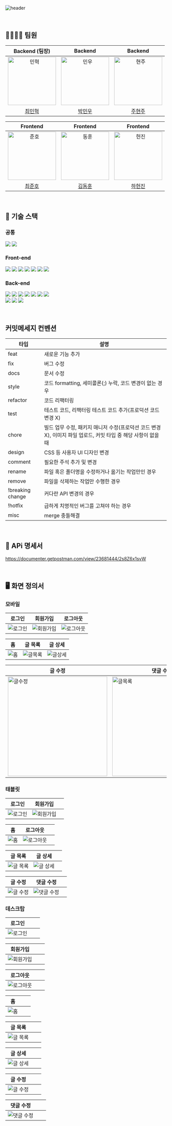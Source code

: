 ![header](https://capsule-render.vercel.app/api?type=waving&color=0:FF7400,100:FFAA00&height=200&section=header&text=StackOverFlow&fontSize=70&fontColor=272622)

<br/>

## 👨‍👨‍👧‍👧 팀원

|Backend (팀장)|Backend|Backend|
| :---: | :---: | :---: |
| <img src="https://user-images.githubusercontent.com/110887604/210201911-f7ba2df5-135b-4b4a-b063-fc4ae8820a58.jpg" width=150px alt="민혁"/> | <img src="https://user-images.githubusercontent.com/110887604/210201933-fbb36310-1ad0-4f65-8d87-245b42f77211.jpg" width=150px alt="민우"/> | <img src="https://user-images.githubusercontent.com/110887604/210201950-01c6a53b-8042-4289-8d75-e7162211b715.jpg" width=150px alt="현주"/> |
|[최민혁](https://github.com/jackcmh1)|[박민우](https://github.com/MWJOB)|[주현주](https://github.com/Joo614)|

|Frontend|Frontend|Frontend|
| :---: | :---: | :---: |
| <img src="https://user-images.githubusercontent.com/110887604/210201982-8a59bbad-973d-450f-9a13-b5e39f640833.jpg" width=150px alt="준호"/> | <img src="https://user-images.githubusercontent.com/110887604/210202068-f5e39305-7309-4cef-9cf6-ca50011ae23a.jpg" width=150px alt="동훈"/> | <img src="https://user-images.githubusercontent.com/110887604/210202036-b4191105-05ba-4911-b761-a6376649ae7a.jpg" width=150px alt="헌진"/> |
|[최준호](https://github.com/junpotatoes)|[김동훈](https://github.com/kimdong-hun)|[하헌진](https://github.com/gkgjswls)|

<br/>

## 💪 기술 스택

### 공통

<img src="https://img.shields.io/badge/git-F05032?style=for-the-badge&logo=git&logoColor=white"> <img src="https://img.shields.io/badge/github-181717?style=for-the-badge&logo=github&logoColor=white">

### Front-end

<img src="https://img.shields.io/badge/react-61DAFB?style=for-the-badge&logo=react&logoColor=black"> <img src="https://img.shields.io/badge/styledcomponents-DB7093?style=for-the-badge&logo=styled-components&logoColor=white"> <img src="https://img.shields.io/badge/Axios-5A29E4?style=for-the-badge&logo=Axios&logoColor=white"> <img src="https://img.shields.io/badge/Javascript-F7DF1E?style=for-the-badge&logo=JavaScript&logoColor=black"> <img src="https://img.shields.io/badge/HTML-E34F26?style=for-the-badge&logo=HTML5&logoColor=white"> <img src="https://img.shields.io/badge/CSS-1572B6?style=for-the-badge&logo=CSS3&logoColor=white"> <img src="https://img.shields.io/badge/Figma-F24E1E?style=for-the-badge&logo=Figma&logoColor=white">

### Back-end

<img src="https://img.shields.io/badge/java-F24E1E?style=for-the-badge&logo=java&logoColor=white"> <img src="https://img.shields.io/badge/SPRING DATA JPA-6DB33F?style=for-the-badge&logo=spring&logoColor=white"> <img src="https://img.shields.io/badge/spring boot-6DB33F?style=for-the-badge&logo=spring boot&logoColor=white"> <img src="https://img.shields.io/badge/spring security-6DB33F?style=for-the-badge&logo=spring security&logoColor=white"> <img src="https://img.shields.io/badge/JWT-d63aff?style=for-the-badge&logo=JSONWebTokens&logoColor=black"> <img src="https://img.shields.io/badge/mysql-4479A1?style=for-the-badge&logo=mysql&logoColor=white"> <img src="https://img.shields.io/badge/gradle-02303A?style=for-the-badge&logo=gradle&logoColor=white">  
<img src="https://img.shields.io/badge/amazon ec2-FF9900?style=for-the-badge&logo=amazon ec2&logoColor=white"> <img src="https://img.shields.io/badge/amazon s3-569A31?style=for-the-badge&logo=amazon s3&logoColor=white"> <img src="https://img.shields.io/badge/amazon rds-527FFF?style=for-the-badge&logo=amazon rds&logoColor=white"> 

<br/>

## 커밋메세지 컨벤션

| 타입             | 설명                                                                                                           |
| ---------------- | -------------------------------------------------------------------------------------------------------------- |
| feat             | 새로운 기능 추가                                                                                               |
| fix              | 버그 수정                                                                                                      |
| docs             | 문서 수정                                                                                                      |
| style            | 코드 formatting, 세미콜론(;) 누락, 코드 변경이 없는 경우                                                       |
| refactor         | 코드 리팩터링                                                                                                  |
| test             | 테스트 코드, 리팩터링 테스트 코드 추가(프로덕션 코드 변경 X)                                                   |
| chore            | 빌드 업무 수정, 패키지 매니저 수정(프로덕션 코드 변경 X), 이미지 파일 업로드, 커밋 타입 중 해당 사항이 없을 때 |
| design           | CSS 등 사용자 UI 디자인 변경                                                                                   |
| comment          | 필요한 주석 추가 및 변경                                                                                       |
| rename           | 파일 혹은 폴더명을 수정하거나 옮기는 작업만인 경우                                                             |
| remove           | 파일을 삭제하는 작업만 수행한 경우                                                                             |
| !breaking change | 커다란 API 변경의 경우                                                                                         |
| !hotfix          | 급하게 치명적인 버그를 고쳐야 하는 경우                                                                        |
| misc             | merge 충돌해결                                                                                                 |

<br/>

## 📃 APi 명세서
https://documenter.getpostman.com/view/23681444/2s8Z6x1svW

<br/>

## 🖥️ 화면 정의서

### 모바일

| 로그인                                                                                                                                                                                                                                                                                                                                                                                                                                                                                                                                 | 회원가입                                                                                                                                                                                                                                                                                                                                                                                                                                                                                                                                   | 로그아웃                                                                                                                                                                                                                                                                                                                                                                                                                                                                                                                             |
| -------------------------------------------------------------------------------------------------------------------------------------------------------------------------------------------------------------------------------------------------------------------------------------------------------------------------------------------------------------------------------------------------------------------------------------------------------------------------------------------------------------------------------------- | ------------------------------------------------------------------------------------------------------------------------------------------------------------------------------------------------------------------------------------------------------------------------------------------------------------------------------------------------------------------------------------------------------------------------------------------------------------------------------------------------------------------------------------------ | ------------------------------------------------------------------------------------------------------------------------------------------------------------------------------------------------------------------------------------------------------------------------------------------------------------------------------------------------------------------------------------------------------------------------------------------------------------------------------------------------------------------------------------ |
| <img alt="로그인" src="https://s3.us-west-2.amazonaws.com/secure.notion-static.com/e2370c5e-a12f-4a3d-9b76-e78bfb49d2d2/Untitled.png?X-Amz-Algorithm=AWS4-HMAC-SHA256&X-Amz-Content-Sha256=UNSIGNED-PAYLOAD&X-Amz-Credential=AKIAT73L2G45EIPT3X45%2F20230102%2Fus-west-2%2Fs3%2Faws4_request&X-Amz-Date=20230102T144424Z&X-Amz-Expires=86400&X-Amz-Signature=08405d542270102539e43a8b84cacce48ab3e45288df3def97568290449333d5&X-Amz-SignedHeaders=host&response-content-disposition=filename%3D%22Untitled.png%22&x-id=GetObject"> | <img alt="회원가입" src="https://s3.us-west-2.amazonaws.com/secure.notion-static.com/154c7af4-54a4-4f3d-97e6-67fcd2ed8d55/Untitled.png?X-Amz-Algorithm=AWS4-HMAC-SHA256&X-Amz-Content-Sha256=UNSIGNED-PAYLOAD&X-Amz-Credential=AKIAT73L2G45EIPT3X45%2F20230102%2Fus-west-2%2Fs3%2Faws4_request&X-Amz-Date=20230102T144543Z&X-Amz-Expires=86400&X-Amz-Signature=cf46fd34d04bb3c54b405e3af4e7623ca5b55c2547109c399cd1e4d47ab49e6f&X-Amz-SignedHeaders=host&response-content-disposition=filename%3D%22Untitled.png%22&x-id=GetObject"> | <img alt="로그아웃" src="https://s3.us-west-2.amazonaws.com/secure.notion-static.com/2a993cdc-6737-4ad1-94d9-978e6aec3b9c/Untitled.png?X-Amz-Algorithm=AWS4-HMAC-SHA256&X-Amz-Content-Sha256=UNSIGNED-PAYLOAD&X-Amz-Credential=AKIAT73L2G45EIPT3X45%2F20230102%2Fus-west-2%2Fs3%2Faws4_request&X-Amz-Date=20230102T144708Z&X-Amz-Expires=86400&X-Amz-Signature=57c13fc3b005a493941356e8cd4b5aa97669a9d4806735e112cd87f9e71da14e&X-Amz-SignedHeaders=host&response-content-disposition=filename%3D%22Untitled.png%22&x-id=GetObject"> |

| 홈                                                                                                                                                                                                                                                                                                                                                                                                                                                                                                                             | 글 목록                                                                                                                                                                                                                                                                                                                                                                                                                                                                                                                            | 글 상세                                                                                                                                                                                                                                                                                                                                                                                                                                                                                                                            |
| ------------------------------------------------------------------------------------------------------------------------------------------------------------------------------------------------------------------------------------------------------------------------------------------------------------------------------------------------------------------------------------------------------------------------------------------------------------------------------------------------------------------------------ | ---------------------------------------------------------------------------------------------------------------------------------------------------------------------------------------------------------------------------------------------------------------------------------------------------------------------------------------------------------------------------------------------------------------------------------------------------------------------------------------------------------------------------------- | ---------------------------------------------------------------------------------------------------------------------------------------------------------------------------------------------------------------------------------------------------------------------------------------------------------------------------------------------------------------------------------------------------------------------------------------------------------------------------------------------------------------------------------- |
| <img alt="홈" src="https://s3.us-west-2.amazonaws.com/secure.notion-static.com/3e330b4d-a451-44ea-9671-b589531f966e/Untitled.png?X-Amz-Algorithm=AWS4-HMAC-SHA256&X-Amz-Content-Sha256=UNSIGNED-PAYLOAD&X-Amz-Credential=AKIAT73L2G45EIPT3X45%2F20230102%2Fus-west-2%2Fs3%2Faws4_request&X-Amz-Date=20230102T144738Z&X-Amz-Expires=86400&X-Amz-Signature=bba19420d8c1b93cb5edc2bfae4f036410d629b07c345994921c56bfb19c2a7f&X-Amz-SignedHeaders=host&response-content-disposition=filename%3D%22Untitled.png%22&x-id=GetObject"> | <img alt="글목록" src="https://s3.us-west-2.amazonaws.com/secure.notion-static.com/6d0b4716-f8ea-4f68-bbf0-52a94029baf0/Untitled.png?X-Amz-Algorithm=AWS4-HMAC-SHA256&X-Amz-Content-Sha256=UNSIGNED-PAYLOAD&X-Amz-Credential=AKIAT73L2G45EIPT3X45%2F20230102%2Fus-west-2%2Fs3%2Faws4_request&X-Amz-Date=20230102T144925Z&X-Amz-Expires=86400&X-Amz-Signature=cfd3106bb684b04a80c653017a52f3e0fa9cbe3759cf7d0fd1c2dc9dcc0d78e1&X-Amz-SignedHeaders=host&response-content-disposition=filename%3D%22Untitled.png%22&x-id=GetObject"> | <img alt="글상세" src="https://s3.us-west-2.amazonaws.com/secure.notion-static.com/e03e5de0-6c57-4ad5-b657-c19d2b092093/Untitled.png?X-Amz-Algorithm=AWS4-HMAC-SHA256&X-Amz-Content-Sha256=UNSIGNED-PAYLOAD&X-Amz-Credential=AKIAT73L2G45EIPT3X45%2F20230102%2Fus-west-2%2Fs3%2Faws4_request&X-Amz-Date=20230102T145101Z&X-Amz-Expires=86400&X-Amz-Signature=6529ec5e0f3eae4a68e15ef19279caa486ec29ef6e770254e2b7f67b7ce480cd&X-Amz-SignedHeaders=host&response-content-disposition=filename%3D%22Untitled.png%22&x-id=GetObject"> |

| 글 수정                                                                                                                                                                                                                                                                                                                                                                                                                                                                                                                                          | 댓글 수정                                                                                                                                                                                                                                                                                                                                                                                                                                                                                                                                        |     |
| ------------------------------------------------------------------------------------------------------------------------------------------------------------------------------------------------------------------------------------------------------------------------------------------------------------------------------------------------------------------------------------------------------------------------------------------------------------------------------------------------------------------------------------------------ | ------------------------------------------------------------------------------------------------------------------------------------------------------------------------------------------------------------------------------------------------------------------------------------------------------------------------------------------------------------------------------------------------------------------------------------------------------------------------------------------------------------------------------------------------ | --- |
| <img alt="글수정" width="310px" src="https://s3.us-west-2.amazonaws.com/secure.notion-static.com/2ad456e4-af49-45ce-848c-95655bb07d41/Untitled.png?X-Amz-Algorithm=AWS4-HMAC-SHA256&X-Amz-Content-Sha256=UNSIGNED-PAYLOAD&X-Amz-Credential=AKIAT73L2G45EIPT3X45%2F20230102%2Fus-west-2%2Fs3%2Faws4_request&X-Amz-Date=20230102T145145Z&X-Amz-Expires=86400&X-Amz-Signature=98b15f2bfb70351d19f17abab9529a2bb550a30266c11bbcb239cd7b8167a37d&X-Amz-SignedHeaders=host&response-content-disposition=filename%3D%22Untitled.png%22&x-id=GetObject"> | <img width="310px" alt="글목록" src="https://s3.us-west-2.amazonaws.com/secure.notion-static.com/9844c44c-17f8-4c28-b416-dc3d13de69b9/Untitled.png?X-Amz-Algorithm=AWS4-HMAC-SHA256&X-Amz-Content-Sha256=UNSIGNED-PAYLOAD&X-Amz-Credential=AKIAT73L2G45EIPT3X45%2F20230102%2Fus-west-2%2Fs3%2Faws4_request&X-Amz-Date=20230102T145327Z&X-Amz-Expires=86400&X-Amz-Signature=0752cf0208251f172c786d5d54db01c883ff04bbfedaf17718ac46dc66de63b8&X-Amz-SignedHeaders=host&response-content-disposition=filename%3D%22Untitled.png%22&x-id=GetObject"> |     |

### 태블릿

| 로그인                                                                                                                                                                                                                                                                                                                                                                                                                                                                                                                                 | 회원가입                                                                                                                                                                                                                                                                                                                                                                                                                                                                                                                                   |     |
| -------------------------------------------------------------------------------------------------------------------------------------------------------------------------------------------------------------------------------------------------------------------------------------------------------------------------------------------------------------------------------------------------------------------------------------------------------------------------------------------------------------------------------------- | ------------------------------------------------------------------------------------------------------------------------------------------------------------------------------------------------------------------------------------------------------------------------------------------------------------------------------------------------------------------------------------------------------------------------------------------------------------------------------------------------------------------------------------------ | --- |
| <img alt="로그인" src="https://s3.us-west-2.amazonaws.com/secure.notion-static.com/e33b1acb-f70c-4cb5-8500-0bc5486df87f/Untitled.png?X-Amz-Algorithm=AWS4-HMAC-SHA256&X-Amz-Content-Sha256=UNSIGNED-PAYLOAD&X-Amz-Credential=AKIAT73L2G45EIPT3X45%2F20230102%2Fus-west-2%2Fs3%2Faws4_request&X-Amz-Date=20230102T145719Z&X-Amz-Expires=86400&X-Amz-Signature=20739dacc18b71c7da6fed1d4d10615315d372bb484cecd46223d441b4cdfb1a&X-Amz-SignedHeaders=host&response-content-disposition=filename%3D%22Untitled.png%22&x-id=GetObject"> | <img alt="회원가입" src="https://s3.us-west-2.amazonaws.com/secure.notion-static.com/dc3fddf6-2cbf-4dfe-8fe3-4e32fe925fee/Untitled.png?X-Amz-Algorithm=AWS4-HMAC-SHA256&X-Amz-Content-Sha256=UNSIGNED-PAYLOAD&X-Amz-Credential=AKIAT73L2G45EIPT3X45%2F20230102%2Fus-west-2%2Fs3%2Faws4_request&X-Amz-Date=20230102T145741Z&X-Amz-Expires=86400&X-Amz-Signature=58d630454dea4db24e3769271eff0572b9d5b61a92f51d638e7bc98c627fac99&X-Amz-SignedHeaders=host&response-content-disposition=filename%3D%22Untitled.png%22&x-id=GetObject"> |

| 홈                                                                                                                                                                                                                                                                                                                                                                                                                                                                                                                             | 로그아웃                                                                                                                                                                                                                                                                                                                                                                                                                                                                                                                             |     |
| ------------------------------------------------------------------------------------------------------------------------------------------------------------------------------------------------------------------------------------------------------------------------------------------------------------------------------------------------------------------------------------------------------------------------------------------------------------------------------------------------------------------------------ | ------------------------------------------------------------------------------------------------------------------------------------------------------------------------------------------------------------------------------------------------------------------------------------------------------------------------------------------------------------------------------------------------------------------------------------------------------------------------------------------------------------------------------------ | --- |
| <img alt="홈" src="https://s3.us-west-2.amazonaws.com/secure.notion-static.com/ec0ea9a0-ced6-4765-b2b8-1de7de71b3b1/Untitled.png?X-Amz-Algorithm=AWS4-HMAC-SHA256&X-Amz-Content-Sha256=UNSIGNED-PAYLOAD&X-Amz-Credential=AKIAT73L2G45EIPT3X45%2F20230102%2Fus-west-2%2Fs3%2Faws4_request&X-Amz-Date=20230102T145802Z&X-Amz-Expires=86400&X-Amz-Signature=e859115b1fc51b3da3dcae460f8934506412eba89af287064be3601ed3fef2d8&X-Amz-SignedHeaders=host&response-content-disposition=filename%3D%22Untitled.png%22&x-id=GetObject"> | <img alt="로그아웃" src="https://s3.us-west-2.amazonaws.com/secure.notion-static.com/7d9bb619-52fd-4e05-b1b0-a074c5d23f57/Untitled.png?X-Amz-Algorithm=AWS4-HMAC-SHA256&X-Amz-Content-Sha256=UNSIGNED-PAYLOAD&X-Amz-Credential=AKIAT73L2G45EIPT3X45%2F20230102%2Fus-west-2%2Fs3%2Faws4_request&X-Amz-Date=20230102T150026Z&X-Amz-Expires=86400&X-Amz-Signature=f82e4bbebb88986132cdf34ec0f0b13322c188a7b72bf90210ccd245ee0d366e&X-Amz-SignedHeaders=host&response-content-disposition=filename%3D%22Untitled.png%22&x-id=GetObject"> |

| 글 목록                                                                                                                                                                                                                                                                                                                                                                                                                                                                                                                             | 글 상세                                                                                                                                                                                                                                                                                                                                                                                                                                                                                                                             |     |
| ----------------------------------------------------------------------------------------------------------------------------------------------------------------------------------------------------------------------------------------------------------------------------------------------------------------------------------------------------------------------------------------------------------------------------------------------------------------------------------------------------------------------------------- | ----------------------------------------------------------------------------------------------------------------------------------------------------------------------------------------------------------------------------------------------------------------------------------------------------------------------------------------------------------------------------------------------------------------------------------------------------------------------------------------------------------------------------------- | --- |
| <img alt="글 목록" src="https://s3.us-west-2.amazonaws.com/secure.notion-static.com/ca709428-56c9-4b3d-b66b-dcd5691b0b52/Untitled.png?X-Amz-Algorithm=AWS4-HMAC-SHA256&X-Amz-Content-Sha256=UNSIGNED-PAYLOAD&X-Amz-Credential=AKIAT73L2G45EIPT3X45%2F20230102%2Fus-west-2%2Fs3%2Faws4_request&X-Amz-Date=20230102T150131Z&X-Amz-Expires=86400&X-Amz-Signature=0fffc1b6d83176640495aebbbcaf79d6a59d4fa3a3214a64cc4e5921cbc80403&X-Amz-SignedHeaders=host&response-content-disposition=filename%3D%22Untitled.png%22&x-id=GetObject"> | <img alt="글 상세" src="https://s3.us-west-2.amazonaws.com/secure.notion-static.com/642b2f18-1f4e-44bb-b72e-666051ad25ac/Untitled.png?X-Amz-Algorithm=AWS4-HMAC-SHA256&X-Amz-Content-Sha256=UNSIGNED-PAYLOAD&X-Amz-Credential=AKIAT73L2G45EIPT3X45%2F20230102%2Fus-west-2%2Fs3%2Faws4_request&X-Amz-Date=20230102T150203Z&X-Amz-Expires=86400&X-Amz-Signature=ab3313d8c9fa10719e134e7a7287dbea80aac2236baa071345b65c787bf09606&X-Amz-SignedHeaders=host&response-content-disposition=filename%3D%22Untitled.png%22&x-id=GetObject"> |

| 글 수정                                                                                                                                                                                                                                                                                                                                                                                                                                                                                                                             | 댓글 수정                                                                                                                                                                                                                                                                                                                                                                                                                                                                                                                             |     |
| ----------------------------------------------------------------------------------------------------------------------------------------------------------------------------------------------------------------------------------------------------------------------------------------------------------------------------------------------------------------------------------------------------------------------------------------------------------------------------------------------------------------------------------- | ------------------------------------------------------------------------------------------------------------------------------------------------------------------------------------------------------------------------------------------------------------------------------------------------------------------------------------------------------------------------------------------------------------------------------------------------------------------------------------------------------------------------------------- | --- |
| <img alt="글 수정" src="https://s3.us-west-2.amazonaws.com/secure.notion-static.com/b54ce0e6-f700-4577-8acc-8d6f1bc35658/Untitled.png?X-Amz-Algorithm=AWS4-HMAC-SHA256&X-Amz-Content-Sha256=UNSIGNED-PAYLOAD&X-Amz-Credential=AKIAT73L2G45EIPT3X45%2F20230102%2Fus-west-2%2Fs3%2Faws4_request&X-Amz-Date=20230102T150521Z&X-Amz-Expires=86400&X-Amz-Signature=85cbac9bbaab51ff57224fb9861001efeeddf2f357ecfc58a33779cbb36e5ee6&X-Amz-SignedHeaders=host&response-content-disposition=filename%3D%22Untitled.png%22&x-id=GetObject"> | <img alt="댓글 수정" src="https://s3.us-west-2.amazonaws.com/secure.notion-static.com/39bd7948-0bb9-4e5d-97b5-deec0d96e298/Untitled.png?X-Amz-Algorithm=AWS4-HMAC-SHA256&X-Amz-Content-Sha256=UNSIGNED-PAYLOAD&X-Amz-Credential=AKIAT73L2G45EIPT3X45%2F20230102%2Fus-west-2%2Fs3%2Faws4_request&X-Amz-Date=20230102T150605Z&X-Amz-Expires=86400&X-Amz-Signature=a615b02170844e3ff12721d13b9fe6929d84b2022227126b522a389523242f08&X-Amz-SignedHeaders=host&response-content-disposition=filename%3D%22Untitled.png%22&x-id=GetObject"> |

### 데스크탑

| 로그인                                                                                                                                                                                                                                                                                                                                                                                                                                                                                                                             |     |     |
| ---------------------------------------------------------------------------------------------------------------------------------------------------------------------------------------------------------------------------------------------------------------------------------------------------------------------------------------------------------------------------------------------------------------------------------------------------------------------------------------------------------------------------------- | --- | --- |
| <img alt="로그인" src="https://s3.us-west-2.amazonaws.com/secure.notion-static.com/48c61764-d17f-441e-9af5-d4f0283ee080/Untitled.png?X-Amz-Algorithm=AWS4-HMAC-SHA256&X-Amz-Content-Sha256=UNSIGNED-PAYLOAD&X-Amz-Credential=AKIAT73L2G45EIPT3X45%2F20230102%2Fus-west-2%2Fs3%2Faws4_request&X-Amz-Date=20230102T150729Z&X-Amz-Expires=86400&X-Amz-Signature=c4700f6c8ef63ecd907af0336ff7ba370834687752874d9887ff71f58551319f&X-Amz-SignedHeaders=host&response-content-disposition=filename%3D%22Untitled.png%22&x-id=GetObject"> |

| 회원가입                                                                                                                                                                                                                                                                                                                                                                                                                                                                                                                             |     |     |
| ------------------------------------------------------------------------------------------------------------------------------------------------------------------------------------------------------------------------------------------------------------------------------------------------------------------------------------------------------------------------------------------------------------------------------------------------------------------------------------------------------------------------------------ | --- | --- |
| <img alt="회원가입" src="https://s3.us-west-2.amazonaws.com/secure.notion-static.com/e5decef9-3e40-4582-82fd-ec5357779d0e/Untitled.png?X-Amz-Algorithm=AWS4-HMAC-SHA256&X-Amz-Content-Sha256=UNSIGNED-PAYLOAD&X-Amz-Credential=AKIAT73L2G45EIPT3X45%2F20230102%2Fus-west-2%2Fs3%2Faws4_request&X-Amz-Date=20230102T150817Z&X-Amz-Expires=86400&X-Amz-Signature=839e3a4837e88fcbc6dd2c44eb79ba39105f7eefddb9d34b0b3c18ebaa98b158&X-Amz-SignedHeaders=host&response-content-disposition=filename%3D%22Untitled.png%22&x-id=GetObject"> |

| 로그아웃                                                                                                                                                                                                                                                                                                                                                                                                                                                                                                                             |     |     |
| ------------------------------------------------------------------------------------------------------------------------------------------------------------------------------------------------------------------------------------------------------------------------------------------------------------------------------------------------------------------------------------------------------------------------------------------------------------------------------------------------------------------------------------ | --- | --- |
| <img alt="로그아웃" src="https://s3.us-west-2.amazonaws.com/secure.notion-static.com/246d2206-376f-4b0b-a7fa-aecde10ffbc0/Untitled.png?X-Amz-Algorithm=AWS4-HMAC-SHA256&X-Amz-Content-Sha256=UNSIGNED-PAYLOAD&X-Amz-Credential=AKIAT73L2G45EIPT3X45%2F20230102%2Fus-west-2%2Fs3%2Faws4_request&X-Amz-Date=20230102T150913Z&X-Amz-Expires=86400&X-Amz-Signature=96b5eef7ca298053b5b4b8c7a6e008cb55d6ea4f8e9298e6cebe3302dbf9533f&X-Amz-SignedHeaders=host&response-content-disposition=filename%3D%22Untitled.png%22&x-id=GetObject"> |

| 홈                                                                                                                                                                                                                                                                                                                                                                                                                                                                                                                             |     |     |
| ------------------------------------------------------------------------------------------------------------------------------------------------------------------------------------------------------------------------------------------------------------------------------------------------------------------------------------------------------------------------------------------------------------------------------------------------------------------------------------------------------------------------------ | --- | --- |
| <img alt="홈" src="https://s3.us-west-2.amazonaws.com/secure.notion-static.com/cf1072af-cad7-4ba4-b98c-a2aa370a8be1/Untitled.png?X-Amz-Algorithm=AWS4-HMAC-SHA256&X-Amz-Content-Sha256=UNSIGNED-PAYLOAD&X-Amz-Credential=AKIAT73L2G45EIPT3X45%2F20230102%2Fus-west-2%2Fs3%2Faws4_request&X-Amz-Date=20230102T150835Z&X-Amz-Expires=86400&X-Amz-Signature=4b554c9d350c59d18016969ed36b9def04414aaa25e5c8307da8b9b4bd734d30&X-Amz-SignedHeaders=host&response-content-disposition=filename%3D%22Untitled.png%22&x-id=GetObject"> |

| 글 목록                                                                                                                                                                                                                                                                                                                                                                                                                                                                                                                             |     |     |
| ----------------------------------------------------------------------------------------------------------------------------------------------------------------------------------------------------------------------------------------------------------------------------------------------------------------------------------------------------------------------------------------------------------------------------------------------------------------------------------------------------------------------------------- | --- | --- |
| <img alt="글 목록" src="https://s3.us-west-2.amazonaws.com/secure.notion-static.com/2557f85b-7bbf-4940-90f7-97c7df8dc39e/Untitled.png?X-Amz-Algorithm=AWS4-HMAC-SHA256&X-Amz-Content-Sha256=UNSIGNED-PAYLOAD&X-Amz-Credential=AKIAT73L2G45EIPT3X45%2F20230102%2Fus-west-2%2Fs3%2Faws4_request&X-Amz-Date=20230102T151124Z&X-Amz-Expires=86400&X-Amz-Signature=3cfb9ec9401f347ab53d63cfc94cb8b0f247c51c9f045fdc8f08e5d28f3bef0f&X-Amz-SignedHeaders=host&response-content-disposition=filename%3D%22Untitled.png%22&x-id=GetObject"> |

| 글 상세                                                                                                                                                                                                                                                                                                                                                                                                                                                                                                                             |     |     |
| ----------------------------------------------------------------------------------------------------------------------------------------------------------------------------------------------------------------------------------------------------------------------------------------------------------------------------------------------------------------------------------------------------------------------------------------------------------------------------------------------------------------------------------- | --- | --- |
| <img alt="글 상세" src="https://s3.us-west-2.amazonaws.com/secure.notion-static.com/15dd5837-e7a1-4102-8b9d-e6a2a58aeedd/Untitled.png?X-Amz-Algorithm=AWS4-HMAC-SHA256&X-Amz-Content-Sha256=UNSIGNED-PAYLOAD&X-Amz-Credential=AKIAT73L2G45EIPT3X45%2F20230102%2Fus-west-2%2Fs3%2Faws4_request&X-Amz-Date=20230102T151201Z&X-Amz-Expires=86400&X-Amz-Signature=a4942503e3c766a4257f165a30b97826dde1a324253c4ab4291cd8ef9cc483a6&X-Amz-SignedHeaders=host&response-content-disposition=filename%3D%22Untitled.png%22&x-id=GetObject"> |

| 글 수정                                                                                                                                                                                                                                                                                                                                                                                                                                                                                                                             |     |     |
| ----------------------------------------------------------------------------------------------------------------------------------------------------------------------------------------------------------------------------------------------------------------------------------------------------------------------------------------------------------------------------------------------------------------------------------------------------------------------------------------------------------------------------------- | --- | --- |
| <img alt="글 수정" src="https://s3.us-west-2.amazonaws.com/secure.notion-static.com/d794807e-e442-4283-a383-370479df5d55/Untitled.png?X-Amz-Algorithm=AWS4-HMAC-SHA256&X-Amz-Content-Sha256=UNSIGNED-PAYLOAD&X-Amz-Credential=AKIAT73L2G45EIPT3X45%2F20230102%2Fus-west-2%2Fs3%2Faws4_request&X-Amz-Date=20230102T151232Z&X-Amz-Expires=86400&X-Amz-Signature=ff1ef8cb61236bed9570ed9b667ac1daf6ea1afb811307485f23ae42f90e2745&X-Amz-SignedHeaders=host&response-content-disposition=filename%3D%22Untitled.png%22&x-id=GetObject"> |

| 댓글 수정                                                                                                                                                                                                                                                                                                                                                                                                                                                                                                                             |     |     |
| ------------------------------------------------------------------------------------------------------------------------------------------------------------------------------------------------------------------------------------------------------------------------------------------------------------------------------------------------------------------------------------------------------------------------------------------------------------------------------------------------------------------------------------- | --- | --- |
| <img alt="댓글 수정" src="https://s3.us-west-2.amazonaws.com/secure.notion-static.com/ebee633c-954c-4f52-91f0-32e627cdd6eb/Untitled.png?X-Amz-Algorithm=AWS4-HMAC-SHA256&X-Amz-Content-Sha256=UNSIGNED-PAYLOAD&X-Amz-Credential=AKIAT73L2G45EIPT3X45%2F20230102%2Fus-west-2%2Fs3%2Faws4_request&X-Amz-Date=20230102T151325Z&X-Amz-Expires=86400&X-Amz-Signature=57da61f9146df1ed8b605019cdb95dd47d52a637f6d9d9cb342c7cc75287ceca&X-Amz-SignedHeaders=host&response-content-disposition=filename%3D%22Untitled.png%22&x-id=GetObject"> |

<br />
